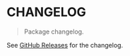 # CHANGELOG

> Package changelog.

See [GitHub Releases](https://github.com/stdlib-js/utils-inmap-right/releases) for the changelog.